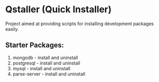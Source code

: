 # Qstaller (Quick Installer)

Project aimed at providing scripts for installing development packages easily.

## Starter Packages:
1. mongodb - install and uninstall
2. postgresql - install and uninstall
3. mysql - install and uninstall
4. parse-server - install and uninstall